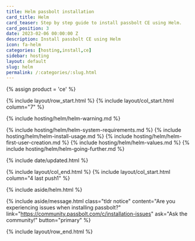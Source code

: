 ```yaml
---
title: Helm passbolt installation
card_title: Helm
card_teaser: Step by step guide to install passbolt CE using Helm.
card_position: 3
date: 2023-02-06 00:00:00 Z
description: Install passbolt CE using Helm
icon: fa-helm
categories: [hosting,install,ce]
sidebar: hosting
layout: default
slug: helm
permalink: /:categories/:slug.html
---
```


{% assign product = 'ce' %}

{% include layout/row_start.html %}
{% include layout/col_start.html column="7" %}

{% include hosting/helm/helm-warning.md %}


{% include hosting/helm/helm-system-requirements.md %}
{% include hosting/helm/helm-install-usage.md %}
{% include hosting/helm/helm-first-user-creation.md %}
{% include hosting/helm/helm-values.md %}
{% include hosting/helm/helm-going-further.md %}


{% include date/updated.html %}

{% include layout/col_end.html %}
{% include layout/col_start.html column="4 last push1" %}

{% include aside/helm.html %}

{% include aside/message.html
    class="tldr notice"
    content="Are you experiencing issues when installing passbolt?"
    link="https://community.passbolt.com/c/installation-issues"
    ask="Ask the community!"
    button="primary"
%}

{% include layout/row_end.html %}
